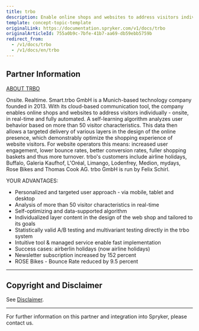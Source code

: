 ```yaml
---
title: trbo
description: Enable online shops and websites to address visitors individually - onsite, in real-time and fully automated by integrating trbo into the Spryker Commerce OS.
template: concept-topic-template
originalLink: https://documentation.spryker.com/v1/docs/trbo
originalArticleId: 755a0b9c-7bfe-41b7-aa69-db59ebb5759b
redirect_from:
  - /v1/docs/trbo
  - /v1/docs/en/trbo
---
```


## Partner Information
[ABOUT TRBO](https://www.trbo.com/en//) 

Onsite. Realtime. Smart.trbo GmbH is a Munich-based technology company founded in 2013. With its cloud-based communication tool, the company enables online shops and websites to address visitors individually - onsite, in real-time and fully automated. A self-learning algorithm analyzes user behavior based on more than 50 visitor characteristics. This data then allows a targeted delivery of various layers in the design of the online presence, which demonstrably optimize the shopping experience of website visitors. For website operators this means: increased user engagement, lower bounce rates, better conversion rates, fuller shopping baskets and thus more turnover. trbo's customers include airline holidays, Buffalo, Galeria Kaufhof, L'Oréal, Limango, Lodenfrey, Medion, mydays, Rose Bikes and Thomas Cook AG. trbo GmbH is run by Felix Schirl. 

YOUR ADVANTAGES:

* Personalized and targeted user approach - via mobile, tablet and desktop
* Analysis of more than 50 visitor characteristics in real-time
* Self-optimizing and data-supported algorithm
* Individualized layer content in the design of the web shop and tailored to its goals
* Statistically valid A/B testing and multivariant testing directly in the trbo system
* Intuitive tool & managed service enable fast implementation
* Success cases: airberlin holidays (now airline holidays)
* Newsletter subscription increased by 152 percent
* ROSE Bikes - Bounce Rate reduced by 9.5 percent 

---

## Copyright and Disclaimer

See [Disclaimer](https://github.com/spryker/spryker-documentation).

---
For further information on this partner and integration into Spryker, please contact us.

<div class="hubspot-forms hubspot-forms--docs">
<div class="hubspot-form" id="hubspot-partners-1">
            <div class="script-embed" data-code="
                                            hbspt.forms.create({
				                                portalId: '2770802',
				                                formId: '163e11fb-e833-4638-86ae-a2ca4b929a41',
              	                                onFormReady: function() {
              		                                const hbsptInit = new CustomEvent('hbsptInit', {bubbles: true});
              		                                document.querySelector('#hubspot-partners-1').dispatchEvent(hbsptInit);
              	                                }
				                            });
            "></div>
</div>
</div>

